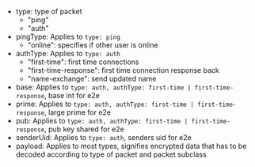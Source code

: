 - type: type of packet
  - "ping"
  - "auth"
- pingType: Applies to `type: ping` 
  - "online": specifies if other user is online
- authType: Applies to `type: auth`
  - "first-time": first time connections
  - "first-time-response": first time connection response back
  - "name-exchange": send updated name
- base: Applies to `type: auth, authType: first-time | first-time-response`, base int for e2e
- prime: Applies to `type: auth, authType: first-time | first-time-response`, large prime for e2e
- pub: Applies to `type: auth, authType: first-time | first-time-response`, pub key shared for e2e
- senderUid: Applies to `type: auth`, senders uid for e2e
- payload: Applies to most types, signifies encrypted data that has to be decoded according to type of packet and packet subclass